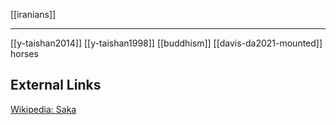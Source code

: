 [[iranians]]

---

[[y-taishan2014]]
[[y-taishan1998]]
[[buddhism]]
[[davis-da2021-mounted]] horses

## External Links
[Wikipedia: Saka](https://en.wikipedia.org/wiki/Saka)